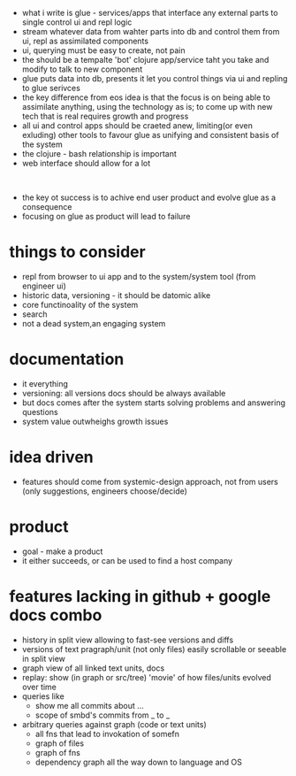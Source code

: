 
* what i write is glue - services/apps that interface any external parts to single control ui and repl logic
* stream whatever data from wahter parts into db and control them from ui, repl as assimilated components
* ui, querying must be easy to create, not pain
* the should be a tempalte 'bot' clojure app/service taht you take and modify to talk to new component
* glue puts data into db, presents it let you control things via ui and repling to glue serivces
* the key difference from eos idea is that the focus is on being able to assimilate anything, using the technology as is; 
  to come up with new tech that is real requires growth and progress
* all ui and control apps should be craeted anew, limiting(or even exluding) other tools to favour glue as 
  unifying and consistent basis of the system
* the clojure - bash relationship is important
* web interface should allow for a lot

<br />

* the key ot success is to achive end user product and evolve glue as a consequence
* focusing on glue as product will lead to failure

# things to consider

* repl from browser to ui app and to the system/system tool (from engineer ui)
* historic data, versioning - it should be datomic alike
* core functinoality of the system
* search
* not a dead system,an engaging system

# documentation

* it everything
* versioning: all versions docs should be always available
* but docs comes after the system starts solving problems and answering questions
* system value outwheighs growth issues

# idea driven

* features should come from systemic-design approach, not from users (only suggestions, engineers choose/decide)

# product

* goal - make a product
* it either succeeds, or can be used to find a host company


# features lacking in github + google docs combo

* history in split view allowing to fast-see versions and diffs
* versions of text pragraph/unit (not only files)
  easily scrollable or seeable in split view 
* graph view of all linked text units, docs
* replay: show (in graph or src/tree) 'movie' of how files/units evolved over time
* queries like
  - show me all commits about ...
  - scope of smbd's commits from _ to _
* arbitrary queries against graph (code or text units)
  - all fns that lead to invokation of somefn
  - graph of files
  - graph of fns
  - dependency graph all the way down to language and OS
  